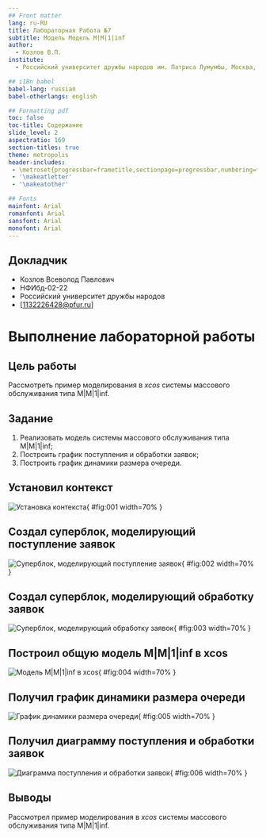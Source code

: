 ```yaml
---
## Front matter
lang: ru-RU
title: Лабораторная Работа №7
subtitle: Модель Модель M|M|1|inf
author:
  - Козлов В.П.
institute:
  - Российский университет дружбы народов им. Патриса Лумумбы, Москва, Россия

## i18n babel
babel-lang: russian
babel-otherlangs: english

## Formatting pdf
toc: false
toc-title: Содержание
slide_level: 2
aspectratio: 169
section-titles: true
theme: metropolis
header-includes:
 - \metroset{progressbar=frametitle,sectionpage=progressbar,numbering=fraction}
 - '\makeatletter'
 - '\makeatother'

## Fonts
mainfont: Arial
romanfont: Arial
sansfont: Arial
monofont: Arial
---
```



## Докладчик


  * Козлов Всеволод Павлович
  * НФИбд-02-22
  * Российский университет дружбы народов
  * [1132226428@pfur.ru]
  
# Выполнение лабораторной работы

## Цель работы

Рассмотреть пример моделирования в *xcos* системы массового обслуживания типа M|M|1|inf.

## Задание

1. Реализовать модель системы массового обслуживания типа M|M|1|inf;
2. Построить график поступления и обработки заявок;
3. Построить график динамики размера очереди.

## Установил контекст

![Установка контекста](image/1.png){ #fig:001 width=70% }

## Создал суперблок, моделирующий поступление заявок

![Суперблок, моделирующий поступление заявок](image/2.png){ #fig:002 width=70% }

## Создал суперблок, моделирующий обработку заявок

![Суперблок, моделирующий обработку заявок](image/3.png){ #fig:003 width=70% }

## Построил общую модель M|M|1|inf в xcos

![Модель M|M|1|inf в xcos](image/4.png){ #fig:004 width=70% }

## Получил график динамики размера очереди

![График динамики размера очереди](image/5.png){ #fig:005 width=70% }

## Получил диаграмму поступления и обработки заявок

![Диаграмма поступления и обработки заявок](image/6.png){ #fig:006 width=70% }

## Выводы

Рассмотрел пример моделирования в *xcos* системы массового обслуживания типа M|M|1|inf.